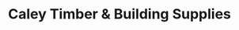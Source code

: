 ---
title: "Caley Timber & Building Supplies"
url: /isle-of-benbecula/caley-timber-and-building-supplies/
shop: shop
---